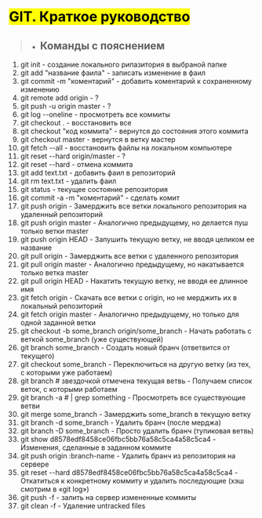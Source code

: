 # <span style="color:#000000"><span style="background-color: #FFFF00"> GIT. **Краткое руководство** </span>
>* ## Команды с пояснением

1. git init - создание локального рипазитория в выбраной папке
2. git add "название фаила" - записать изменение в фаил
3. git commit -m "коментарий" - добавить коментарий к сохраненному изменению
4. git remote add origin - ? 
5. git push -u origin master - ?
6. git log --oneline - просмотреть все коммиты
7. git checkout . - восстановить все
8. git checkout "код коммита" - вернутся до состояния этого коммита
9. git checkout master - вернутся в ветку мастер
10. git fetch --all - восстановить файлы на локальном компьютере
11. git reset --hard origin/master - ?
12. git reset --hard - отмена коммита
13. git add text.txt - добавить фаил в репозиторий
14. git rm text.txt - удалить фаил
15. git status - текущее состояние репозитория
16. git commit -a -m "коментарий" - сделать комит 
17. git push origin - Замерджить все ветки локального репозитория на удаленный репозиторий
18. git push origin master - Аналогично предыдущему, но делается пуш только ветки master
19. git push origin HEAD - Запушить текущую ветку, не вводя целиком ее название
20. git pull origin - Замерджить все ветки с удаленного репозитория
21. git pull origin master - Аналогично предыдущему, но накатывается только ветка master
22. git pull origin HEAD - Накатить текущую ветку, не вводя ее длинное имя
23. git fetch origin - Скачать все ветки с origin, но не мерджить их в локальный репозиторий
24. git fetch origin master - Аналогично предыдущему, но только для одной заданной ветки
25. git checkout -b some_branch origin/some_branch - Начать работать с веткой some_branch (уже существующей)
26. git branch some_branch - Создать новый бранч (ответвится от текущего)
27. git checkout some_branch - Переключиться на другую ветку (из тех, с которыми уже работаем)
28. git branch # звездочкой отмечена текущая ветвь - Получаем список веток, с которыми работаем
29. git branch -a # | grep something - Просмотреть все существующие ветви
30. git merge some_branch - Замерджить some_branch в текущую ветку
31. git branch -d some_branch - Удалить бранч (после мерджа)
32. git branch -D some_branch - Просто удалить бранч (тупиковая ветвь)
33. git show d8578edf8458ce06fbc5bb76a58c5ca4a58c5ca4 - Изменения, сделанные в заданном коммите
34. git push origin :branch-name - Удалить бранч из репозитория на сервере
35. git reset --hard d8578edf8458ce06fbc5bb76a58c5ca4a58c5ca4 - Откатиться к конкретному коммиту и удалить последующие (хэш смотрим в «git log»)
36. git push -f - залить на сервер измененные коммиты
37. git clean -f - Удаление untracked files